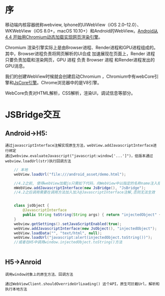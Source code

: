 
# 序

移动端内核容器统称webview, Iphone的UIWebView（iOS 2.0–12.0）、WKWebView（iOS 8.0+，macOS 10.10+）和Android的WebView。[Android从4.4 开始用Chromium动态加载实现网页渲染引擎](https://blog.csdn.net/sk719887916/article/details/86552854)。

Chromium 渲染引擎实际上是由Browser进程、Render进程和GPU进程组成的。其中，Browser进程负责将网页解析的UI合成 加速展现在页面上，Render 进程 只要负责加载和渲染网页，GPU 进程 负责 Browser 进程 和Render进程发出的GPU消息。

我们的创建WebView时候就会创建启动Chromium ，Chromium中有webCore引擎和[JsCore引擎](https://blog.csdn.net/sk719887916/article/details/86427050)。Chrome浏览器中的是V8引擎。

WebCore负责对HTML解析，CSS解析，渲染UI，调试信息等部分。


# JSBridge交互
## Android->H5: 
    通过javascriptInterface注解实现原生方法，webView.addJavascriptInterface进行绑定
    通过webview.evaluateJavascript("javascript:window['...']")，低版本通过webview.loadUrl(str)执行回调方法
    
```java
    // 本地
    webView.loadUrl("file:///android_asset/demo.html");

    //4.2之前, 使得webView加载js只需如下代码，向WebView中以指定的名称name注入指定的Java对象object：
    mWebView.addJavascriptInterface(new JsBridge(), "JsBridge");  
    //4.2之后调用需要在调用方法加入加入@JavascriptInterface注解,否则无法生效


    class jsObject {
        @JavascriptInterface
        public String toString(String args) { return "injectedObject" + args; }
    }
    webview.getSettings().setJavaScriptEnabled(true);
    webView.addJavascriptInterface(new JsObject(), "injectedObject");
    webView.loadData("", "text/html", null);
    webView.loadUrl("javascript:alert(injectedObject.toString())");  
    //或者在H5中调用window.injectedObject.toString()方法
    
```

## H5->Anroid
    调用window对象上的原生方法、回调方法

    通过WebViewClient.shouldOverrideUrlLoading() 这个API，原生可拦截Url，解析和执行本地方法